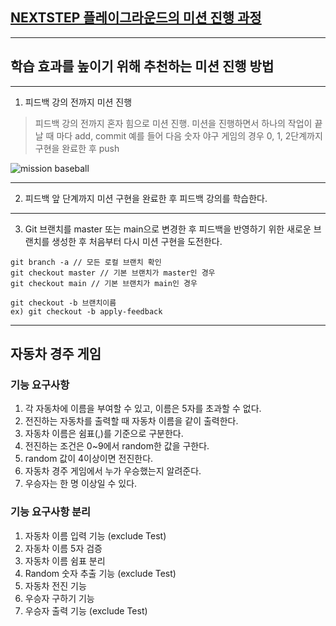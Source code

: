 ## [NEXTSTEP 플레이그라운드의 미션 진행 과정](https://github.com/next-step/nextstep-docs/blob/master/playground/README.md)

---
## 학습 효과를 높이기 위해 추천하는 미션 진행 방법

---
1. 피드백 강의 전까지 미션 진행 
> 피드백 강의 전까지 혼자 힘으로 미션 진행. 미션을 진행하면서 하나의 작업이 끝날 때 마다 add, commit
> 예를 들어 다음 숫자 야구 게임의 경우 0, 1, 2단계까지 구현을 완료한 후 push

![mission baseball](https://raw.githubusercontent.com/next-step/nextstep-docs/master/playground/images/mission_baseball.png)

---
2. 피드백 앞 단계까지 미션 구현을 완료한 후 피드백 강의를 학습한다.

---
3. Git 브랜치를 master 또는 main으로 변경한 후 피드백을 반영하기 위한 새로운 브랜치를 생성한 후 처음부터 다시 미션 구현을 도전한다.

```
git branch -a // 모든 로컬 브랜치 확인
git checkout master // 기본 브랜치가 master인 경우
git checkout main // 기본 브랜치가 main인 경우

git checkout -b 브랜치이름
ex) git checkout -b apply-feedback
```
---
## 자동차 경주 게임
### 기능 요구사항
1. 각 자동차에 이름을 부여할 수 있고, 이름은 5자를 초과할 수 없다.
2. 전진하는 자동차를 출력할 때 자동차 이름을 같이 출력한다.
3. 자동차 이름은 쉼표(,)를 기준으로 구분한다.
4. 전진하는 조건은 0~9에서 random한 값을 구한다.
5. random 값이 4이상이면 전진한다.
6. 자동차 경주 게임에서 누가 우승했는지 알려준다.
7. 우승자는 한 명 이상일 수 있다.

### 기능 요구사항 분리
1. 자동차 이름 입력 기능 (exclude Test)
2. 자동차 이름 5자 검증
3. 자동차 이름 쉼표 분리
4. Random 숫자 추출 기능 (exclude Test)
5. 자동차 전진 기능
6. 우승자 구하기 기능
7. 우승자 출력 기능 (exclude Test)
